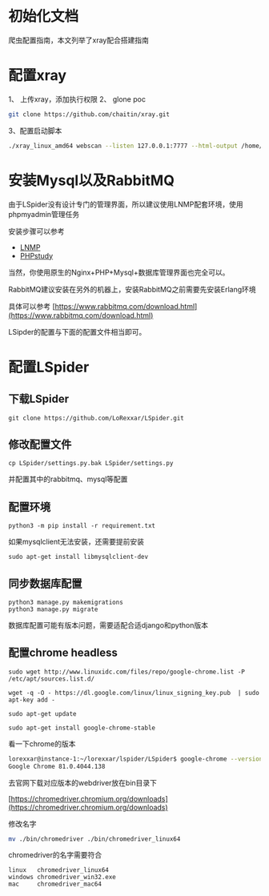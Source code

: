 # 初始化文档

爬虫配置指南，本文列举了xray配合搭建指南

# 配置xray

1、 上传xray，添加执行权限
2、 glone poc

```bash
git clone https://github.com/chaitin/xray.git
```

3、配置启动脚本

```bash
./xray_linux_amd64 webscan --listen 127.0.0.1:7777 --html-output /home/wwwroot/default/xray/a.html
```

# 安装Mysql以及RabbitMQ

由于LSpider没有设计专门的管理界面，所以建议使用LNMP配套环境，使用phpmyadmin管理任务

安装步骤可以参考

- [LNMP](https://lnmp.org/)
- [PHPstudy](https://www.xp.cn/)

当然，你使用原生的Nginx+PHP+Mysql+数据库管理界面也完全可以。

RabbitMQ建议安装在另外的机器上，安装RabbitMQ之前需要先安装Erlang环境

具体可以参考
[https://www.rabbitmq.com/download.html](https://www.rabbitmq.com/download.html)

LSipder的配置与下面的配置文件相当即可。

# 配置LSpider

## 下载LSpider

```
git clone https://github.com/LoRexxar/LSpider.git
```

## 修改配置文件

```
cp LSpider/settings.py.bak LSpider/settings.py
```

并配置其中的rabbitmq、mysql等配置

## 配置环境

```
python3 -m pip install -r requirement.txt
```

如果mysqlclient无法安装，还需要提前安装

```
sudo apt-get install libmysqlclient-dev
```

## 同步数据库配置

```
python3 manage.py makemigrations
python3 manage.py migrate
```

数据库配置可能有版本问题，需要适配合适django和python版本

## 配置chrome headless

```
sudo wget http://www.linuxidc.com/files/repo/google-chrome.list -P /etc/apt/sources.list.d/

wget -q -O - https://dl.google.com/linux/linux_signing_key.pub  | sudo apt-key add -

sudo apt-get update

sudo apt-get install google-chrome-stable
```

看一下chrome的版本

```bash
lorexxar@instance-1:~/lorexxar/lspider/LSpider$ google-chrome --version
Google Chrome 81.0.4044.138 
```

去官网下载对应版本的webdriver放在bin目录下

[https://chromedriver.chromium.org/downloads](https://chromedriver.chromium.org/downloads)

修改名字
```bash
mv ./bin/chromedriver ./bin/chromedriver_linux64

```

chromedriver的名字需要符合
```
linux   chromedriver_linux64
windows chromedriver_win32.exe
mac     chromedriver_mac64
```

